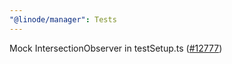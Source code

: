 ```yaml
---
"@linode/manager": Tests
---
```


Mock IntersectionObserver in testSetup.ts ([#12777](https://github.com/linode/manager/pull/12777))
